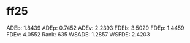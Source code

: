 # ff25

ADEb: 1.8439
ADEp: 0.7452
ADEv: 2.2393
FDEb: 3.5029
FDEp: 1.4459
FDEv: 4.0552
Rank: 635
WSADE: 1.2857
WSFDE: 2.4203